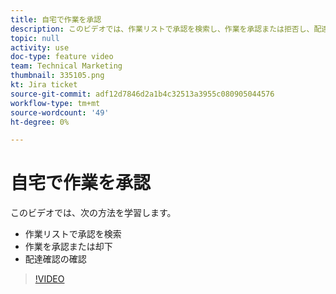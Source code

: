 ```yaml
---
title: 自宅で作業を承認
description: このビデオでは、作業リストで承認を検索し、作業を承認または拒否し、配達確認を確認する方法について説明します。
topic: null
activity: use
doc-type: feature video
team: Technical Marketing
thumbnail: 335105.png
kt: Jira ticket
source-git-commit: adf12d7846d2a1b4c32513a3955c080905044576
workflow-type: tm+mt
source-wordcount: '49'
ht-degree: 0%

---
```


# 自宅で作業を承認

このビデオでは、次の方法を学習します。

* 作業リストで承認を検索
* 作業を承認または却下
* 配達確認の確認

>[!VIDEO](https://video.tv.adobe.com/v/335105/?quality=12)
